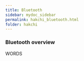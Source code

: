 ```yaml
---
title: Bluetooth
sidebar: mydoc_sidebar
permalink: hakchi_bluetooth.html
folder: hakchi
---
```


### Bluetooth overview

WORDS
